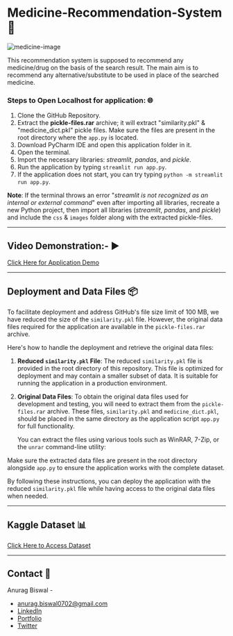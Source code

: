 # Medicine-Recommendation-System 💊

![medicine-image](https://github.com/anurag-b72/medicine-recommendation-system/blob/main/images/medicine-image.jpg)

This recommendation system is supposed to recommend any medicine/drug on the basis of the search result.
The main aim is to recommend any alternative/substitute to be used in place of the searched medicine.

### Steps to Open Localhost for application: 🌐
1. Clone the GitHub Repository.
2. Extract the **pickle-files.rar** archive; it will extract "similarity.pkl" & "medicine_dict.pkl" pickle files. Make sure the files are present in the root directory where the `app.py` is located.
3. Download PyCharm IDE and open this application folder in it.
4. Open the terminal.
5. Import the necessary libraries: *streamlit*, *pandas*, and *pickle*.
6. Run the application by typing `streamlit run app.py`.
7. If the application does not start, you can try typing `python -m streamlit run app.py`.

**Note**: If the terminal throws an error "*streamlit is not recognized as an internal or external command*" even after importing all libraries, recreate a new Python project, then import all libraries (*streamlit*, *pandas*, and *pickle*) and include the `css` & `images` folder along with the extracted pickle-files.

---

## Video Demonstration:- ▶️
[Click Here for Application Demo](https://youtu.be/0bE4Na5Tk8Q "YouTube")

---

## Deployment and Data Files 📦

To facilitate deployment and address GitHub's file size limit of 100 MB, we have reduced the size of the `similarity.pkl` file. However, the original data files required for the application are available in the `pickle-files.rar` archive.

Here's how to handle the deployment and retrieve the original data files:

1. **Reduced `similarity.pkl` File**: The reduced `similarity.pkl` file is provided in the root directory of this repository. This file is optimized for deployment and may contain a smaller subset of data. It is suitable for running the application in a production environment.

2. **Original Data Files**: To obtain the original data files used for development and testing, you will need to extract them from the `pickle-files.rar` archive. These files, `similarity.pkl` and `medicine_dict.pkl`, should be placed in the same directory as the application script `app.py` for full functionality.

   You can extract the files using various tools such as WinRAR, 7-Zip, or the `unrar` command-line utility:


Make sure the extracted data files are present in the root directory alongside `app.py` to ensure the application works with the complete dataset.

By following these instructions, you can deploy the application with the reduced `similarity.pkl` file while having access to the original data files when needed.

---
## Kaggle Dataset 📊
[Click Here to Access Dataset](https://www.kaggle.com/code/mpwolke/medicine-recommendation/data "Kaggle Site")

---

## Contact 📝
Anurag Biswal - 
* [anurag.biswal0702@gmail.com](mailto:anurag.biswal0702@gmail.com "anurag.biswal0702@gmail.com")
* [LinkedIn](https://www.linkedin.com/in/anurag-biswal72/ "LinkedIn")
* [Portfolio](https://anurag-b72.github.io/MyPortfolio/ "Website")
* [Twitter](https://twitter.com/AnuragBiswal72 "Twitter")

